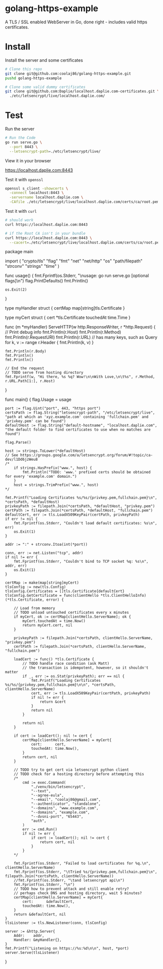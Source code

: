 golang-https-example
====================

A TLS /  SSL enabled WebServer in Go, done right - includes valid https certificates.

Install
=======

Install the server and some certificates

```bash
# Clone this repo
git clone git@github.com:coolaj86/golang-https-example.git
pushd golang-https-example

# Clone some valid dummy certificates
git clone git@github.com:Daplie/localhost.daplie.com-certificates.git \
  ./etc/letsencrypt/live/localhost.daplie.com/
```

Test
====

Run the server

```bash
# Run the Code
go run serve.go \
  --port 8443 \
  --letsencrypt-path=./etc/letsencrypt/live/
```

View it in your browser

<https://localhost.daplie.com:8443>

Test it with `openssl`

```bash
openssl s_client -showcerts \
  -connect localhost:8443 \
  -servername localhost.daplie.com \
  -CAfile ./etc/letsencrypt/live/localhost.daplie.com/certs/ca/root.pem
```

Test it with `curl`

```bash
# should work
curl https://localhost.daplie.com:8443

# if the Root CA isn't in your bundle
curl https://localhost.daplie.com:8443 \
  --cacert=./etc/letsencrypt/live/localhost.daplie.com/certs/ca/root.pem
```
package main

import (
	"crypto/tls"
	"flag"
	"fmt"
	"net"
	"net/http"
	"os"
	"path/filepath"
	"strconv"
	"strings"
	"time"
)

func usage() {
	fmt.Fprintf(os.Stderr, "\nusage: go run serve.go [optional flags]\n")
	flag.PrintDefaults()
	fmt.Println()

	os.Exit(2)
}

type myHandler struct {
	certMap map[string]tls.Certificate
}

type myCert struct {
	cert      *tls.Certificate
	touchedAt time.Time
}

func (m *myHandler) ServeHTTP(w http.ResponseWriter, r *http.Request) {
	// Print debug info
	fmt.Println(r.Host)
	fmt.Println(r.Method)
	fmt.Println(r.RequestURI)
	fmt.Println(r.URL) // has many keys, such as Query
	for k, v := range r.Header {
		fmt.Println(k, v)
	}

	fmt.Println(r.Body)
	fmt.Println()
	fmt.Println()

	// End the request
	// TODO serve from hosting directory
	fmt.Fprintf(w, "Hi there, %s %q? Wow!\n\nWith Love,\n\t%s", r.Method, r.URL.Path[1:], r.Host)
}

func main() {
	flag.Usage = usage

	port := flag.Uint("port", 443, "https port")
	certsPath := flag.String("letsencrypt-path", "/etc/letsencrypt/live", "path at which an 'xyz.example.com' containing 'fullchain.pem' and 'privkey.pem' can be found")
	defaultHost := flag.String("default-hostname", "localhost.daplie.com", "the default folder to find certificates to use when no matches are found")

	flag.Parse()

	host := strings.ToLower(*defaultHost)
	// See https://groups.google.com/a/letsencrypt.org/forum/#!topic/ca-dev/l1Dd6jzWeu8
	/*
		if strings.HasPrefix("www.", host) {
			fmt.Println("TODO: 'www.' prefixed certs should be obtained for every 'example.com' domain.")
		}
		host = strings.TrimPrefix("www.", host)
	*/

	fmt.Printf("Loading Certificates %s/%s/{privkey.pem,fullchain.pem}\n", *certsPath, *defaultHost)
	privkeyPath := filepath.Join(*certsPath, *defaultHost, "privkey.pem")
	certPath := filepath.Join(*certsPath, *defaultHost, "fullchain.pem")
	defaultCert, err := tls.LoadX509KeyPair(certPath, privkeyPath)
	if err != nil {
		fmt.Fprintf(os.Stderr, "Couldn't load default certificates: %s\n", err)
		os.Exit(1)
	}

	addr := ":" + strconv.Itoa(int(*port))

	conn, err := net.Listen("tcp", addr)
	if nil != err {
		fmt.Fprintf(os.Stderr, "Couldn't bind to TCP socket %q: %s\n", addr, err)
		os.Exit(1)
	}

	certMap := make(map[string]myCert)
	tlsConfig := new(tls.Config)
	tlsConfig.Certificates = []tls.Certificate{defaultCert}
	tlsConfig.GetCertificate = func(clientHello *tls.ClientHelloInfo) (*tls.Certificate, error) {

		// Load from memory
		// TODO unload untouched certificates every x minutes
		if myCert, ok := certMap[clientHello.ServerName]; ok {
			myCert.touchedAt = time.Now()
			return myCert.cert, nil
		}

		privkeyPath := filepath.Join(*certsPath, clientHello.ServerName, "privkey.pem")
		certPath := filepath.Join(*certsPath, clientHello.ServerName, "fullchain.pem")

		loadCert := func() *tls.Certificate {
			// TODO handle race condition (ask Matt)
			// the transaction is idempotent, however, so it shouldn't matter
			if _, err := os.Stat(privkeyPath); err == nil {
				fmt.Printf("Loading Certificates %s/%s/{privkey.pem,fullchain.pem}\n\n", *certsPath, clientHello.ServerName)
				cert, err := tls.LoadX509KeyPair(certPath, privkeyPath)
				if nil != err {
					return &cert
				}
				return nil
			}

			return nil
		}

		if cert := loadCert(); nil != cert {
			certMap[clientHello.ServerName] = myCert{
				cert:      cert,
				touchedAt: time.Now(),
			}
			return cert, nil
		}

		// TODO try to get cert via letsencrypt python client
		// TODO check for a hosting directory before attempting this
		/*
			cmd := exec.Command(
				"./venv/bin/letsencrypt",
				"--text",
				"--agree-eula",
				"--email", "coolaj86@gmail.com",
				"--authenticator", "standalone",
				"--domains", "www.example.com",
				"--domains", "example.com",
				"--dvsni-port", "65443",
				"auth",
			)
			err := cmd.Run()
			if nil != err {
				if cert := loadCert(); nil != cert {
					return cert, nil
				}
			}
		*/

		fmt.Fprintf(os.Stderr, "Failed to load certificates for %q.\n", clientHello.ServerName)
		fmt.Fprintf(os.Stderr, "\tTried %s/{privkey.pem,fullchain.pem}\n", filepath.Join(*certsPath, clientHello.ServerName))
		//fmt.Fprintf(os.Stderr, "\tand letsencrypt api\n")
		fmt.Fprintf(os.Stderr, "\n")
		// TODO how to prevent attack and still enable retry?
		// perhaps check DNS and hosting directory, wait 5 minutes?
		certMap[clientHello.ServerName] = myCert{
			cert:      &defaultCert,
			touchedAt: time.Now(),
		}
		return &defaultCert, nil
	}
	tlsListener := tls.NewListener(conn, tlsConfig)

	server := &http.Server{
		Addr:    addr,
		Handler: &myHandler{},
	}
	fmt.Printf("Listening on https://%s:%d\n\n", host, *port)
	server.Serve(tlsListener)
}
